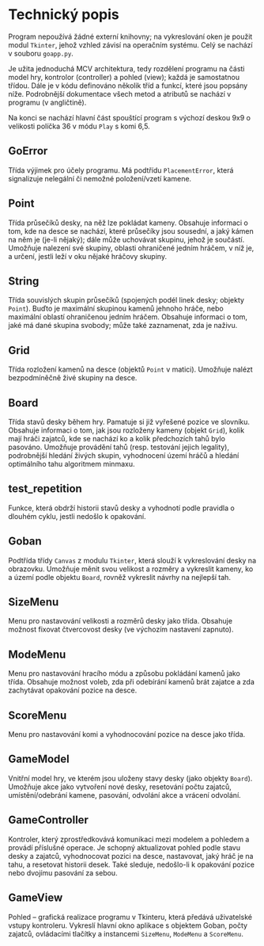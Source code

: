 # Technický popis

Program nepoužívá žádné externí knihovny; na vykreslování oken je použit modul `Tkinter`, jehož vzhled závisí na operačním systému. Celý se nachází v souboru `goapp.py`.

Je užita jednoduchá MCV architektura, tedy rozdělení programu na části model hry, kontrolor (controller) a pohled (view); každá je samostatnou třídou. Dále je v kódu definováno několik tříd a funkcí, které jsou popsány níže. Podrobnější dokumentace všech metod a atributů se nachází v programu (v angličtině).

Na konci se nachází hlavní část spouštící program s výchozí deskou 9x9 o velikosti políčka 36 v módu `Play` s komi 6,5.

## GoError

Třída výjimek pro účely programu. Má podtřídu `PlacementError`, která signalizuje nelegální či nemožné položení/vzetí kamene.

## Point

Třída průsečíků desky, na něž lze pokládat kameny. Obsahuje informaci o tom, kde na desce se nachází, které průsečíky jsou sousední, a jaký kámen na něm je (je-li nějaký); dále může uchovávat skupinu, jehož je součástí. Umožňuje nalezení své skupiny, oblasti ohraničené jedním hráčem, v níž je, a určení, jestli leží v oku nějaké hráčovy skupiny.

## String

Třída souvislých skupin průsečíků (spojených podél linek desky; objekty `Point`). Buďto je maximální skupinou kamenů jehnoho hráče, nebo maximální oblastí ohraničenou jedním hráčem. Obsahuje informaci o tom, jaké má dané skupina svobody; může také zaznamenat, zda je naživu.

## Grid

Třída rozložení kamenů na desce (objektů `Point` v matici). Umožňuje nalézt bezpodmíněčně živé skupiny na desce.

## Board

Třída stavů desky během hry. Pamatuje si již vyřešené pozice ve slovníku. Obsahuje informaci o tom, jak jsou rozloženy kameny (objekt `Grid`), kolik mají hráči zajatců, kde se nachází ko a kolik předchozích tahů bylo pasováno. Umožňuje provádění tahů (resp. testování jejich legality), podrobnější hledání živých skupin, vyhodnocení území hráčů a hledání optimálního tahu algoritmem minmaxu.

## test_repetition

Funkce, která obdrží historii stavů desky a vyhodnotí podle pravidla o dlouhém cyklu, jestli nedošlo k opakování.

## Goban

Podtřída třídy `Canvas` z modulu `Tkinter`, která slouží k vykreslování desky na obrazovku. Umožňuje měnit svou velikost a rozměry a vykreslit kameny, ko a území podle objektu `Board`, rovněž vykreslit návrhy na nejlepší tah.

## SizeMenu

Menu pro nastavování velikosti a rozměrů desky jako třída. Obsahuje možnost fixovat čtvercovost desky (ve výchozím nastavení zapnuto).

## ModeMenu

Menu pro nastavování hracího módu a způsobu pokládání kamenů jako třída. Obsahuje možnost voleb, zda při odebírání kamenů brát zajatce a zda zachytávat opakování pozice na desce.

## ScoreMenu

Menu pro nastavování komi a vyhodnocování pozice na desce jako třída.

## GameModel

Vnitřní model hry, ve kterém jsou uloženy stavy desky (jako objekty `Board`). Umožňuje akce jako vytvoření nové desky, resetování počtu zajatců, umístění/odebrání kamene, pasování, odvolání akce a vrácení odvolání.

## GameController

Kontroler, který zprostředkovává komunikaci mezi modelem a pohledem a provádí příslušné operace. Je schopný aktualizovat pohled podle stavu desky a zajatců, vyhodnocovat pozici na desce, nastavovat, jaký hráč je na tahu, a resetovat historii desek. Také sleduje, nedošlo-li k opakování pozice nebo dvojímu pasování za sebou.

## GameView

Pohled – grafická realizace programu v Tkinteru, která předává uživatelské vstupy kontroleru. Vykreslí hlavní okno aplikace s objektem Goban, počty zajatců, ovládacími tlačítky a instancemi `SizeMenu`, `ModeMenu` a `ScoreMenu`.
